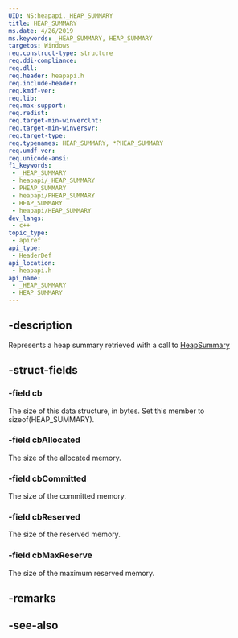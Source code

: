 ```yaml
---
UID: NS:heapapi._HEAP_SUMMARY
title: HEAP_SUMMARY
ms.date: 4/26/2019
ms.keywords: _HEAP_SUMMARY, HEAP_SUMMARY
targetos: Windows
req.construct-type: structure
req.ddi-compliance: 
req.dll: 
req.header: heapapi.h
req.include-header: 
req.kmdf-ver: 
req.lib: 
req.max-support: 
req.redist: 
req.target-min-winverclnt: 
req.target-min-winversvr: 
req.target-type: 
req.typenames: HEAP_SUMMARY, *PHEAP_SUMMARY
req.umdf-ver: 
req.unicode-ansi: 
f1_keywords:
 - _HEAP_SUMMARY
 - heapapi/_HEAP_SUMMARY
 - PHEAP_SUMMARY
 - heapapi/PHEAP_SUMMARY
 - HEAP_SUMMARY
 - heapapi/HEAP_SUMMARY
dev_langs:
 - c++
topic_type:
 - apiref
api_type:
 - HeaderDef
api_location:
 - heapapi.h
api_name:
 - _HEAP_SUMMARY
 - HEAP_SUMMARY
---
```


## -description

Represents a heap summary retrieved with a call to [HeapSummary](nf-heapapi-heapsummary.md)

## -struct-fields

### -field cb

The size of this data structure, in bytes. Set this member to sizeof(HEAP_SUMMARY).

### -field cbAllocated

The size of the allocated memory.

### -field cbCommitted

The size of the committed memory.

### -field cbReserved

The size of the reserved memory.

### -field cbMaxReserve

The size of the maximum reserved memory.

## -remarks

## -see-also

